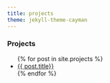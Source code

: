 ```yaml
---
title: projects
theme: jekyll-theme-cayman
---
```


### Projects
<ul class= "well lead list-unstyled">
{% for post in site.projects %}
<li>
  <a href= "{{ post.url}}">{{ post.title}}</a>
</li>
{% endfor %}
</ul>
